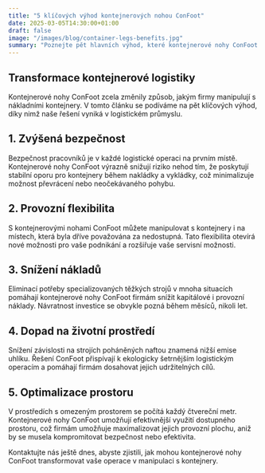 ```yaml
---
title: "5 klíčových výhod kontejnerových nohou ConFoot"
date: 2025-03-05T14:30:00+01:00
draft: false
image: "/images/blog/container-legs-benefits.jpg"
summary: "Poznejte pět hlavních výhod, které kontejnerové nohy ConFoot přinášejí logistickým operacím po celém světě."
---
```


## Transformace kontejnerové logistiky

Kontejnerové nohy ConFoot zcela změnily způsob, jakým firmy manipulují s nákladními kontejnery. V tomto článku se podíváme na pět klíčových výhod, díky nimž naše řešení vyniká v logistickém průmyslu.

## 1. Zvýšená bezpečnost

Bezpečnost pracovníků je v každé logistické operaci na prvním místě. Kontejnerové nohy ConFoot výrazně snižují riziko nehod tím, že poskytují stabilní oporu pro kontejnery během nakládky a vykládky, což minimalizuje možnost převrácení nebo neočekávaného pohybu.

## 2. Provozní flexibilita

S kontejnerovými nohami ConFoot můžete manipulovat s kontejnery i na místech, která byla dříve považována za nedostupná. Tato flexibilita otevírá nové možnosti pro vaše podnikání a rozšiřuje vaše servisní možnosti.

## 3. Snížení nákladů

Eliminací potřeby specializovaných těžkých strojů v mnoha situacích pomáhají kontejnerové nohy ConFoot firmám snížit kapitálové i provozní náklady. Návratnost investice se obvykle pozná během měsíců, nikoli let.

## 4. Dopad na životní prostředí

Snížení závislosti na strojích poháněných naftou znamená nižší emise uhlíku. Řešení ConFoot přispívají k ekologicky šetrnějším logistickým operacím a pomáhají firmám dosahovat jejich udržitelných cílů.

## 5. Optimalizace prostoru

V prostředích s omezeným prostorem se počítá každý čtvereční metr. Kontejnerové nohy ConFoot umožňují efektivnější využití dostupného prostoru, což firmám umožňuje maximalizovat jejich provozní plochu, aniž by se musela kompromitovat bezpečnost nebo efektivita.

Kontaktujte nás ještě dnes, abyste zjistili, jak mohou kontejnerové nohy ConFoot transformovat vaše operace v manipulaci s kontejnery.